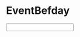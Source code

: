 # EventBefday
 <link rel="stylesheet" href="https://cdn.jsdelivr.net/npm/flatpickr/dist/flatpickr.min.css">
<script src="https://cdn.jsdelivr.net/npm/flatpickr"></script>
<input type="text" id="date-picker">
<script>
  flatpickr("#date-picker", {
    dateFormat: "Y-m-d",
  });
</script>

